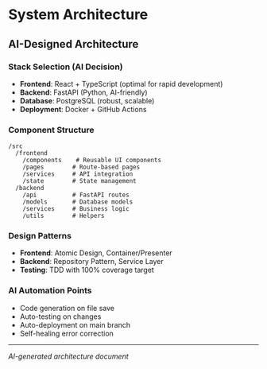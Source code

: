 # System Architecture

## AI-Designed Architecture

### Stack Selection (AI Decision)
- **Frontend**: React + TypeScript (optimal for rapid development)
- **Backend**: FastAPI (Python, AI-friendly)
- **Database**: PostgreSQL (robust, scalable)
- **Deployment**: Docker + GitHub Actions

### Component Structure
```
/src
  /frontend
    /components    # Reusable UI components
    /pages        # Route-based pages
    /services     # API integration
    /state        # State management
  /backend
    /api          # FastAPI routes
    /models       # Database models
    /services     # Business logic
    /utils        # Helpers
```

### Design Patterns
- **Frontend**: Atomic Design, Container/Presenter
- **Backend**: Repository Pattern, Service Layer
- **Testing**: TDD with 100% coverage target

### AI Automation Points
- Code generation on file save
- Auto-testing on changes
- Auto-deployment on main branch
- Self-healing error correction

---
*AI-generated architecture document*
